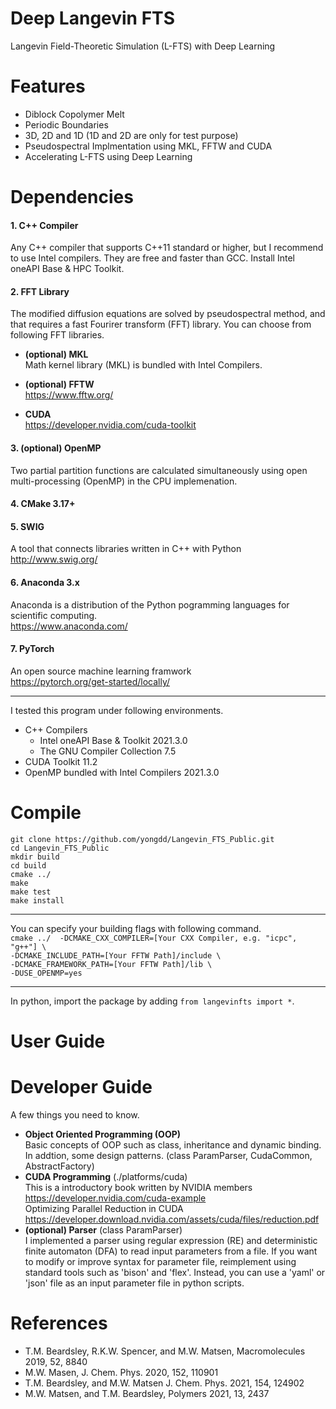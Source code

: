 # Deep Langevin FTS
Langevin Field-Theoretic Simulation (L-FTS) with Deep Learning

# Features
* Diblock Copolymer Melt
* Periodic Boundaries  
* 3D, 2D and 1D (1D and 2D are only for test purpose)
* Pseudospectral Implmentation using MKL, FFTW and CUDA
* Accelerating L-FTS using Deep Learning

# Dependencies
#### 1. C++ Compiler
  Any C++ compiler that supports C++11 standard or higher, but I recommend to use Intel compilers. They are free and faster than GCC. Install Intel oneAPI Base & HPC Toolkit.

#### 2. FFT Library
  The modified diffusion equations are solved by pseudospectral method, and that requires a fast Fourirer transform (FFT) library. You can choose from following FFT libraries.

+ **(optional) MKL**   
  Math kernel library (MKL) is bundled with Intel Compilers.  

+ **(optional) FFTW**   
  https://www.fftw.org/
  
+ **CUDA**  
  https://developer.nvidia.com/cuda-toolkit  
  
#### 3. (optional) OpenMP
  Two partial partition functions are calculated simultaneously using open multi-processing (OpenMP) in the CPU implemenation.  

#### 4. CMake 3.17+

#### 5. SWIG
  A tool that connects libraries written in C++ with Python    
  http://www.swig.org/

#### 6. Anaconda 3.x
  Anaconda is a distribution of the Python pogramming languages for scientific computing.  
  https://www.anaconda.com/

#### 7. PyTorch
  An open source machine learning framwork  
  https://pytorch.org/get-started/locally/
* * *
I tested this program under following environments.  
+ C++ Compilers
  + Intel oneAPI Base & Toolkit 2021.3.0   
  + The GNU Compiler Collection 7.5 
+ CUDA Toolkit 11.2
+ OpenMP bundled with Intel Compilers 2021.3.0

# Compile
  `git clone https://github.com/yongdd/Langevin_FTS_Public.git`  
  `cd Langevin_FTS_Public`  
  `mkdir build`  
  `cd build`  
  `cmake ../`  
  `make`   
  `make test`   
  `make install`
* * *
  You can specify your building flags with following command.   
  `cmake ../  -DCMAKE_CXX_COMPILER=[Your CXX Compiler, e.g. "icpc", "g++"] \`   
  `-DCMAKE_INCLUDE_PATH=[Your FFTW Path]/include \`  
  `-DCMAKE_FRAMEWORK_PATH=[Your FFTW Path]/lib \`  
  `-DUSE_OPENMP=yes`
* * *
  In python, import the package by adding  `from langevinfts import *`.
# User Guide

# Developer Guide
  A few things you need to know.  

+ **Object Oriented Programming (OOP)**  
    Basic concepts of OOP such as class, inheritance and dynamic binding.  
    In addtion, some design patterns. (class ParamParser, CudaCommon, AbstractFactory)
+ **CUDA Programming** (./platforms/cuda)  
    This is a introductory book written by NVIDIA members  
  https://developer.nvidia.com/cuda-example  
    Optimizing Parallel Reduction in CUDA  
  https://developer.download.nvidia.com/assets/cuda/files/reduction.pdf
+ **(optional) Parser** (class ParamParser)   
    I implemented a parser using regular expression (RE) and deterministic finite automaton (DFA) to read input parameters from a file. If you want to modify or improve syntax for parameter file, reimplement using standard tools such as 'bison' and 'flex'. Instead, you can use a 'yaml' or 'json' file as an input parameter file in python scripts.
  
# References
+ T.M. Beardsley, R.K.W. Spencer, and M.W. Matsen, Macromolecules 2019, 52, 8840
+ M.W. Masen, J. Chem. Phys. 2020, 152, 110901
+ T.M. Beardsley, and M.W. Matsen J. Chem. Phys. 2021, 154, 124902
+ M.W. Matsen, and T.M. Beardsley, Polymers 2021, 13, 2437
